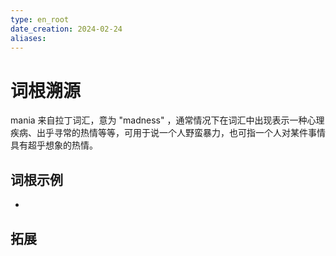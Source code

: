 ```yaml
---
type: en_root
date_creation: 2024-02-24
aliases:
---
```

# 词根溯源
mania 来自拉丁词汇，意为 "madness" ，通常情况下在词汇中出现表示一种心理疾病、出乎寻常的热情等等，可用于说一个人野蛮暴力，也可指一个人对某件事情具有超乎想象的热情。
## 词根示例
- 
## 拓展